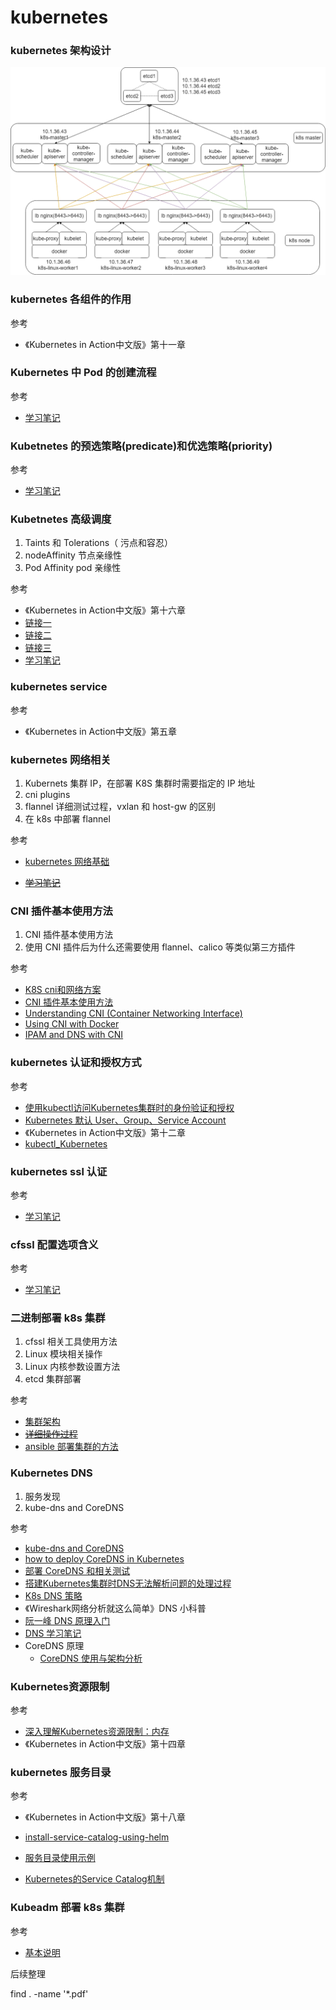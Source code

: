 # kubernetes

### kubernetes 架构设计
![](./images/architecture.png)

### kubernetes 各组件的作用

参考
* 《Kubernetes in Action中文版》第十一章

### Kubernetes 中 Pod 的创建流程

参考
* [学习笔记](./Kubetnetes_pod.md)

### Kubetnetes 的预选策略(predicate)和优选策略(priority)

参考
* [学习笔记](./Kubetnetes_pod.md)

### Kubetnetes 高级调度
1. Taints 和 Tolerations（ 污点和容忍）
2. nodeAffinity 节点亲缘性
3. Pod Affinity pod 亲缘性

参考
* 《Kubernetes in Action中文版》第十六章
* [链接一](https://www.cnblogs.com/breezey/p/9101666.html)
* [链接二](https://www.cnblogs.com/breezey/p/9101675.html)
* [链接三](https://www.cnblogs.com/breezey/p/9101677.html)
* [学习笔记](./Kubetnetes_pod.md)


### kubernetes service

参考
* 《Kubernetes in Action中文版》第五章

### kubernetes 网络相关
1. Kubernets 集群 IP，在部署 K8S 集群时需要指定的 IP 地址
2. cni plugins
3. flannel 详细测试过程，vxlan 和 host-gw 的区别
4. 在 k8s 中部署 flannel

参考

* [kubernetes 网络基础](./network/Kubernetes_101_Networking.md)

* [~~学习笔记~~](./network/kubernets_network.md)



### CNI 插件基本使用方法

1. CNI 插件基本使用方法
2. 使用 CNI 插件后为什么还需要使用 flannel、calico 等类似第三方插件

参考
* [K8S cni和网络方案](./cni/K8S_cni.pdf)
* [CNI 插件基本使用方法](./cni/use_CNI_to_setup_network.md)
* [Understanding CNI (Container Networking Interface)](./cni/understanding_cni.md)
* [Using CNI with Docker](./cni/Using_CNI_with_Docker.md)
* [IPAM and DNS with CNI](./cni/IPAM_and_DNS_with_CNI.md)



### kubernetes 认证和授权方式

参考

* [使用kubectl访问Kubernetes集群时的身份验证和授权](https://tonybai.com/2018/06/14/the-authentication-and-authorization-of-kubectl-when-accessing-k8s-cluster/)
* [Kubernetes 默认 User、Group、Service Account](./default_user_group.md)
* 《Kubernetes in Action中文版》第十二章
* [kubectl_Kubernetes](./pdf/kubectl_Kubernetes.pdf)



### kubernetes ssl 认证

参考

* [学习笔记](./kubernetes_ssl.md)

### cfssl 配置选项含义

参考

* [学习笔记](./cfssl.md)

### 二进制部署 k8s 集群

1. cfssl 相关工具使用方法
2. Linux 模块相关操作
3. Linux 内核参数设置方法
4. etcd 集群部署

参考

* [集群架构](./k8s_ansible/kubernetes_install.md)
* [~~详细操作过程~~](./install.md)
* [ansible 部署集群的方法](https://github.com/gjmzj/kubeasz)

### Kubernetes DNS

1. 服务发现
2. kube-dns and CoreDNS

参考

* [kube-dns and CoreDNS](./dns/dns-01.md)
* [how to deploy CoreDNS in Kubernetes](./dns/dns-02.md)
* [部署 CoreDNS 和相关测试](./dns/dns-03.md)
* [搭建Kubernetes集群时DNS无法解析问题的处理过程](./dns/k8s_dns.pdf)
* [K8s DNS 策略](./dns/Kubernetes_DNS.pdf)
* 《Wireshark网络分析就这么简单》DNS 小科普
* [阮一峰 DNS 原理入门](http://www.ruanyifeng.com/blog/2016/06/dns.html)
* [DNS 学习笔记](https://github.com/lanzhiwang/awesome-huzhi/blob/master/computer/DNS.md)
* CoreDNS 原理
  * [CoreDNS 使用与架构分析](./dns/CoreDNS_01.pdf)



### Kubernetes资源限制

参考
* [深入理解Kubernetes资源限制：内存](pdf/Kuberneter_memory.pdf)
* 《Kubernetes in Action中文版》第十四章



### kubernetes 服务目录

参考

* 《Kubernetes in Action中文版》第十八章

* [install-service-catalog-using-helm](https://k8smeetup.github.io/docs/tasks/service-catalog/install-service-catalog-using-helm/)
* [ 服务目录使用示例](http://www.just4coding.com/blog/2019/08/10/service-catalog/)
* [Kubernetes的Service Catalog机制](https://blog.gmem.cc/service-catalog-of-kubernetes)



### Kubeadm 部署 k8s 集群

参考

* [基本说明](./Kubeadm.md)



后续整理

find . -name '*.pdf'




